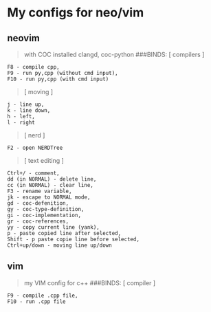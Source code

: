 # My configs for neo/vim
## neovim
>with COC installed clangd, coc-python
###BINDS:
>[ compilers ] 
```
F8 - compile cpp,
F9 - run py,cpp (without cmd input), 
F10 - run py,cpp (with cmd input)
````
>[ moving ] 
```
j - line up, 
k - line down, 
h - left, 
l - right
```
>[ nerd ] 
```
F2 - open NERDTree 
```
>[ text editing ]
```
Ctrl+/ - comment,
dd (in NORMAL) - delete line,
cc (in NORMAL) - clear line,
F3 - rename variable,
jk - escape to NORMAL mode,
gd - coc-defenition,
gy - coc-type-definition,
gi - coc-implementation,
gr - coc-references,
yy - copy current line (yank),
p - paste copied line after selected,
Shift - p paste copie line before selected,
Ctrl+up/down - moving line up/down
```

## vim
>my VIM config for c++
###BINDS:
>[ compiler ]
```
F9 - compile .cpp file,
F10 - run .cpp file
```
